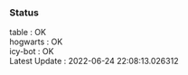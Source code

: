 ### Status


table : OK  
hogwarts : OK  
icy-bot : OK  
Latest Update : 2022-06-24 22:08:13.026312

